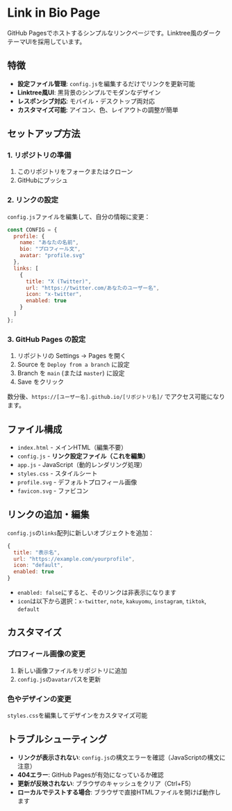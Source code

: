 # Link in Bio Page

GitHub Pagesでホストするシンプルなリンクページです。Linktree風のダークテーマUIを採用しています。

## 特徴

- **設定ファイル管理**: `config.js`を編集するだけでリンクを更新可能
- **Linktree風UI**: 黒背景のシンプルでモダンなデザイン
- **レスポンシブ対応**: モバイル・デスクトップ両対応
- **カスタマイズ可能**: アイコン、色、レイアウトの調整が簡単

## セットアップ方法

### 1. リポジトリの準備
1. このリポジトリをフォークまたはクローン
2. GitHubにプッシュ

### 2. リンクの設定
`config.js`ファイルを編集して、自分の情報に変更：

```javascript
const CONFIG = {
  profile: {
    name: "あなたの名前",
    bio: "プロフィール文",
    avatar: "profile.svg"
  },
  links: [
    {
      title: "X (Twitter)",
      url: "https://twitter.com/あなたのユーザー名",
      icon: "x-twitter",
      enabled: true
    }
  ]
};
```

### 3. GitHub Pages の設定
1. リポジトリの Settings → Pages を開く
2. Source を `Deploy from a branch` に設定
3. Branch を `main` (または `master`) に設定
4. Save をクリック

数分後、`https://[ユーザー名].github.io/[リポジトリ名]/` でアクセス可能になります。

## ファイル構成

- `index.html` - メインHTML（編集不要）
- `config.js` - **リンク設定ファイル（これを編集）**
- `app.js` - JavaScript（動的レンダリング処理）
- `styles.css` - スタイルシート
- `profile.svg` - デフォルトプロフィール画像
- `favicon.svg` - ファビコン

## リンクの追加・編集

`config.js`の`links`配列に新しいオブジェクトを追加：

```javascript
{
  title: "表示名",
  url: "https://example.com/yourprofile",
  icon: "default",
  enabled: true
}
```

- `enabled: false`にすると、そのリンクは非表示になります
- `icon`は以下から選択：`x-twitter`, `note`, `kakuyomu`, `instagram`, `tiktok`, `default`

## カスタマイズ

### プロフィール画像の変更
1. 新しい画像ファイルをリポジトリに追加
2. `config.js`の`avatar`パスを更新

### 色やデザインの変更
`styles.css`を編集してデザインをカスタマイズ可能

## トラブルシューティング

- **リンクが表示されない**: `config.js`の構文エラーを確認（JavaScriptの構文に注意）
- **404エラー**: GitHub Pagesが有効になっているか確認
- **更新が反映されない**: ブラウザのキャッシュをクリア（Ctrl+F5）
- **ローカルでテストする場合**: ブラウザで直接HTMLファイルを開けば動作します